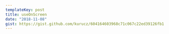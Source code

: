 ```yaml
---
templateKey: post
title: useOnScreen
date: "2018-11-08"
gist: https://gist.github.com/kurucz/604164603968c71c067c22ed39126fb1
---
```

